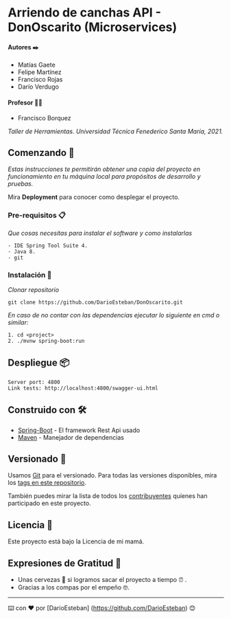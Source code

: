 # Arriendo de canchas API - DonOscarito (Microservices)

#### Autores ✒️
* Matías Gaete
* Felipe Martínez
* Francisco Rojas
* Darío Verdugo

#### Profesor 👨‍🏫
* Francisco Borquez

_Taller de Herramientas._
_Universidad Técnica Fenederico Santa María, 2021._

## Comenzando 🚀

_Estas instrucciones te permitirán obtener una copia del proyecto en funcionamiento en tu máquina local para propósitos de desarrollo y pruebas._

Mira **Deployment** para conocer como desplegar el proyecto.


### Pre-requisitos 📋

_Que cosas necesitas para instalar el software y como instalarlas_

```
- IDE Spring Tool Suite 4.
- Java 8.
- git
```

### Instalación 🔧

_Clonar repositorio_

```
git clone https://github.com/DarioEsteban/DonOscarito.git
```

_En caso de no contar con las dependencias ejecutar lo siguiente en cmd o similar:_

```
1. cd <project>
2. ./mvnw spring-boot:run
```

## Despliegue 📦 
```
Server port: 4800
Link tests: http://localhost:4800/swagger-ui.html
```






## Construido con 🛠️
* [Spring-Boot](https://spring.io/projects/spring-boot) - El framework Rest Api usado
* [Maven](https://maven.apache.org/) - Manejador de dependencias

## Versionado 📌

Usamos [Git](https://git-scm.com/) para el versionado. Para todas las versiones disponibles, mira los [tags en este repositorio](https://github.com/DarioEsteban/DonOscarito/tags).

También puedes mirar la lista de todos los [contribuyentes](https://github.com/DarioEsteban/DonOscarito/contributors) quíenes han participado en este proyecto. 

## Licencia 📄

Este proyecto está bajo la Licencia de mi mamá.

## Expresiones de Gratitud 🎁

* Unas cervezas 🍺 si logramos sacar el proyecto a tiempo ⏰ .
* Gracias a los compas por el empeño 🤓.



---
⌨️ con ❤️ por [DarioEsteban] (https://github.com/DarioEsteban) 😊